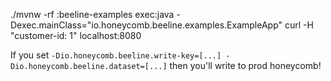 ./mvnw -rf :beeline-examples exec:java -Dexec.mainClass="io.honeycomb.beeline.examples.ExampleApp"
curl -H "customer-id: 1" localhost:8080


If you set `-Dio.honeycomb.beeline.write-key=[...] -Dio.honeycomb.beeline.dataset=[...]` then you'll write to prod honeycomb!

